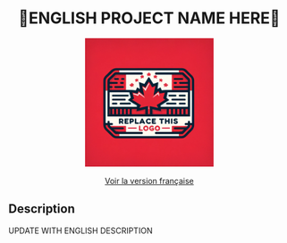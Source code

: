 <div align="center">
    <h1>🎪ENGLISH PROJECT NAME HERE🎪</h1>
    <img src="logo.png" width="230">
    <br/>

[Voir la version française](./README.fr_ca.md)


</div>


## Description

UPDATE WITH ENGLISH DESCRIPTION
